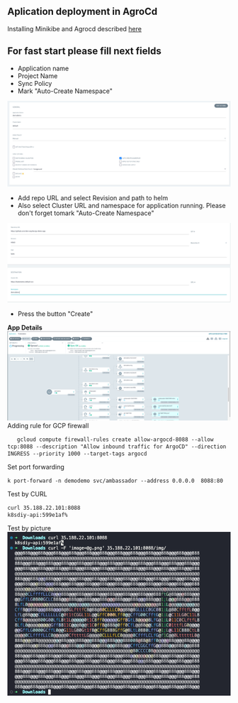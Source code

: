 ## Aplication deployment in AgroCd
Installing Minikibe and Agrocd described [here](./POC.md)

## For fast start please fill next fields

 - Application name
 - Project Name
 - Sync Policy
 - Mark "Auto-Create Namespace"
 
 ![1](/files/1-min.png)
 
 - Add repo URL and select Revision and path to helm
 -  Also select Cluster URL and namespace for application running. Please don't forget tomark "Auto-Create Namespace"
 
 ![2](/files/2-min.png)
 
 - Press the button "Create"
 
**App Details**
 ![3](/files/3-min.png)
Adding rule for GCP firewall

       gcloud compute firewall-rules create allow-argocd-8088 --allow tcp:8088 --description "Allow inbound traffic for ArgoCD" --direction INGRESS --priority 1000 --target-tags argocd

Set port forwarding

    k port-forward -n demodemo svc/ambassador --address 0.0.0.0  8088:80

Test by CURL

    curl 35.188.22.101:8088                       
    k8sdiy-api:599e1af%      

Test by picture 
![4](/files/4.png)


